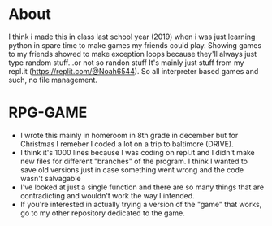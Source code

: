 # About
I think i made this in class last school year (2019) when i was just learning python in spare time to make games my friends could play. Showing games to my friends showed to make exception loops because they'll always just type random stuff...or not so randon stuff
It's mainly just stuff from my repl.it (https://replit.com/@Noah6544). So all interpreter based games and such, no file management.
# RPG-GAME
- I wrote this mainly in homeroom in 8th grade in december but for Christmas I remeber I coded a lot on a trip to baltimore (DRIVE). 
- I think it's 1000 lines because I was coding on repl.it and I didn't make new files for different "branches" of the program. I think I wanted to save old versions just in case something went wrong and the code wasn't salvagable
- I've looked at just a single function and there are so many things that are contradicting and wouldn't work the way I intended. 
- If you're interested in actually trying a version of the "game" that works, go to my other repository dedicated to the game.
